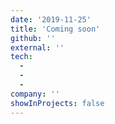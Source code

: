 ```yaml
---
date: '2019-11-25'
title: 'Coming soon'
github: ''
external: ''
tech:
  - 
  - 
  - 
company: ''
showInProjects: false
---
```



